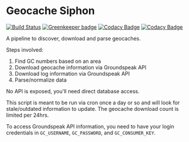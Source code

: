 # Geocache Siphon

[![Build Status](https://travis-ci.org/foobert/gc-siphon.svg?branch=master)](https://travis-ci.org/foobert/gc-siphon)
[![Greenkeeper badge](https://badges.greenkeeper.io/foobert/gc-siphon.svg)](https://greenkeeper.io/)
[![Codacy Badge](https://api.codacy.com/project/badge/Grade/903775268bcc482fa26a53a3c7978add)](https://www.codacy.com/app/foobert/gc-siphon)
[![Codacy Badge](https://api.codacy.com/project/badge/Coverage/903775268bcc482fa26a53a3c7978add)](https://www.codacy.com/app/foobert/gc-siphon)

A pipeline to discover, download and parse geocaches.

Steps involved:

1. Find GC numbers based on an area
2. Download geocache information via Groundspeak API
3. Download log information via Groundspeak API
4. Parse/normalize data

No API is exposed, you'll need direct database access.

This script is meant to be run via cron once a day or so and will look for
stale/outdated information to update. The geocache download count is limited per
24hrs.

To access Groundspeak API information, you need to have your login credentials in
`GC_USERNAME`, `GC_PASSWORD`, and `GC_CONSUMER_KEY`.

